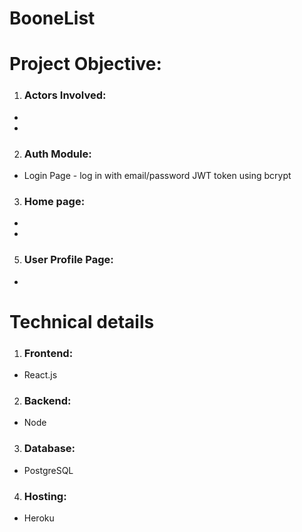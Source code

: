 # BooneList

# Project Objective:
1. ### Actors Involved:  
 - 
 -  

2. ### Auth Module:
 -  Login Page - log in with email/password JWT token using bcrypt
3. ###  Home page:  
 - 
 -  
5. ### User Profile Page:
 -  

# Technical details
1. ### Frontend:  
 - React.js

2. ### Backend:
 -  Node
 
3. ###  Database:  
 - PostgreSQL
 
4. ###  Hosting:  
 -  Heroku
